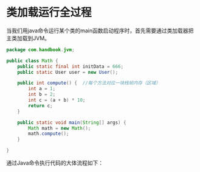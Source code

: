 # 类加载运行全过程

当我们用java命令运行某个类的main函数启动程序时，首先需要通过类加载器把主类加载到JVM。

``` java
package com.handbook.jvm;

public class Math {
    public static final int initData = 666;
    public static User user = new User();

    public int compute() {  //每个方法对应一块栈帧内存（区域）
        int a = 1;
        int b = 2;
        int c = (a + b) * 10;
        return c;
    }

    public static void main(String[] args) {
        Math math = new Math();
        math.compute();
    }

}
```

通过Java命令执行代码的大体流程如下：
